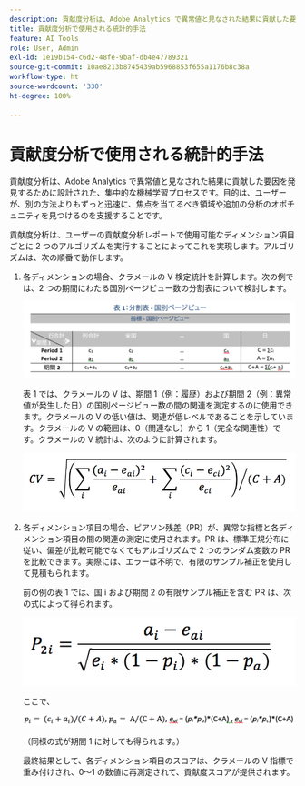 ```yaml
---
description: 貢献度分析は、Adobe Analytics で異常値と見なされた結果に貢献した要因を発見するために設計された、集中的な機械学習プロセスです。目的は、ユーザーが、別の方法よりもずっと迅速に、焦点を当てるべき領域や追加の分析のオポチュニティを見つけるのを支援することです。
title: 貢献度分析で使用される統計的手法
feature: AI Tools
role: User, Admin
exl-id: 1e19b154-c6d2-48fe-9baf-db4e47789321
source-git-commit: 10ae8213b8745439ab5968853f655a1176b8c38a
workflow-type: ht
source-wordcount: '330'
ht-degree: 100%

---
```


# 貢献度分析で使用される統計的手法

貢献度分析は、Adobe Analytics で異常値と見なされた結果に貢献した要因を発見するために設計された、集中的な機械学習プロセスです。目的は、ユーザーが、別の方法よりもずっと迅速に、焦点を当てるべき領域や追加の分析のオポチュニティを見つけるのを支援することです。

貢献度分析は、ユーザーの貢献度分析レポートで使用可能なディメンション項目ごとに 2 つのアルゴリズムを実行することによってこれを実現します。アルゴリズムは、次の順番で動作します。

1. 各ディメンションの場合、クラメールの V 検定統計を計算します。次の例では、2 つの期間にわたる国別ページビュー数の分割表について検討します。

   ![](assets/contingency_table.png)

   表 1 では、クラメールの V は、期間 1（例：履歴）および期間 2（例：異常値が発生した日）の国別ページビュー数の間の関連を測定するのに使用できます。クラメールの V の低い値は、関連が低レベルであることを示しています。クラメールの V の範囲は、0（関連なし）から 1（完全な関連性）です。クラメールの V 統計は、次のように計算されます。

   ![](assets/cramers-v.png)

1. 各ディメンション項目の場合、ピアソン残差（PR）が、異常な指標と各ディメンション項目の間の関連の測定に使用されます。PR は、標準正規分布に従い、偏差が比較可能でなくてもアルゴリズムで 2 つのランダム変数の PR を比較できます。実際には、エラーは不明で、有限のサンプル補正を使用して見積もられます。

   前の例の表 1 では、国 i および期間 2 の有限サンプル補正を含む PR は、次の式によって得られます。

   ![](assets/persons-residual.png)

   ここで、

   ![](assets/pr-example.png)

   （同様の式が期間 1 に対しても得られます。）

   最終結果として、各ディメンション項目のスコアは、クラメールの V 指標で重み付けされ、0～1 の数値に再測定されて、貢献度スコアが提供されます。
